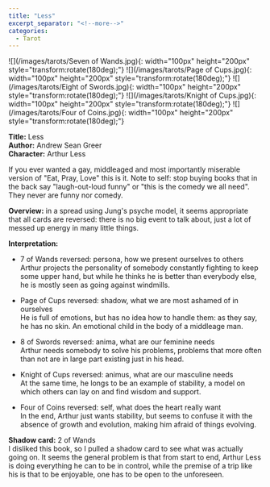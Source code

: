```yaml
---
title: "Less"
excerpt_separator: "<!--more-->"
categories:
  - Tarot
---
```


![](/images/tarots/Seven of Wands.jpg){: width="100px" height="200px" style="transform:rotate(180deg);"}
![](/images/tarots/Page of Cups.jpg){: width="100px" height="200px" style="transform:rotate(180deg);"}
![](/images/tarots/Eight of Swords.jpg){: width="100px" height="200px" style="transform:rotate(180deg);"}
![](/images/tarots/Knight of Cups.jpg){: width="100px" height="200px" style="transform:rotate(180deg);"}
![](/images/tarots/Four of Coins.jpg){: width="100px" height="200px" style="transform:rotate(180deg);"}

**Title:** Less \
**Author:** Andrew Sean Greer \
**Character:** Arthur Less

If you ever wanted a gay, middleaged and most importantly miserable version of "Eat, Pray, Love" this is it. Note to self: stop buying books that in the back say "laugh-out-loud funny" or "this is the comedy we all need". They never are funny nor comedy.

<!--more-->

**Overview:** in a spread using Jung's psyche model, it seems appropriate that all cards are reversed: there is no big event to talk about, just a lot of messed up energy in many little things.

**Interpretation:**

* 7 of Wands reversed: persona, how we present ourselves to others\
Arthur projects the personality of somebody constantly fighting to keep some upper hand, but while he thinks he is better than everybody else, he is mostly seen as going against windmills.

* Page of Cups reversed: shadow, what we are most ashamed of in ourselves \
He is full of emotions, but has no idea how to handle them: as they say, he has no skin. An emotional child in the body of a middleage man.

* 8 of Swords reversed: anima, what are our feminine needs \
Arthur needs somebody to solve his problems, problems that more often than not are in large part existing just in his head.

* Knight of Cups reversed: animus, what are our masculine needs \
At the same time, he longs to be an example of stability, a model on which others can lay on and find wisdom and support.

* Four of Coins reversed: self, what does the heart really want \
In the end, Arthur just wants stability, but seems to confuse it with the absence of growth and evolution, making him afraid of things evolving.

**Shadow card:** 2 of Wands \
I disliked this book, so I pulled a shadow card to see what was actually going on. It seems the general problem is that from start to end, Arthur Less is doing everything he can to be in control, while the premise of a trip like his is that to be enjoyable, one has to be open to the unforeseen.
